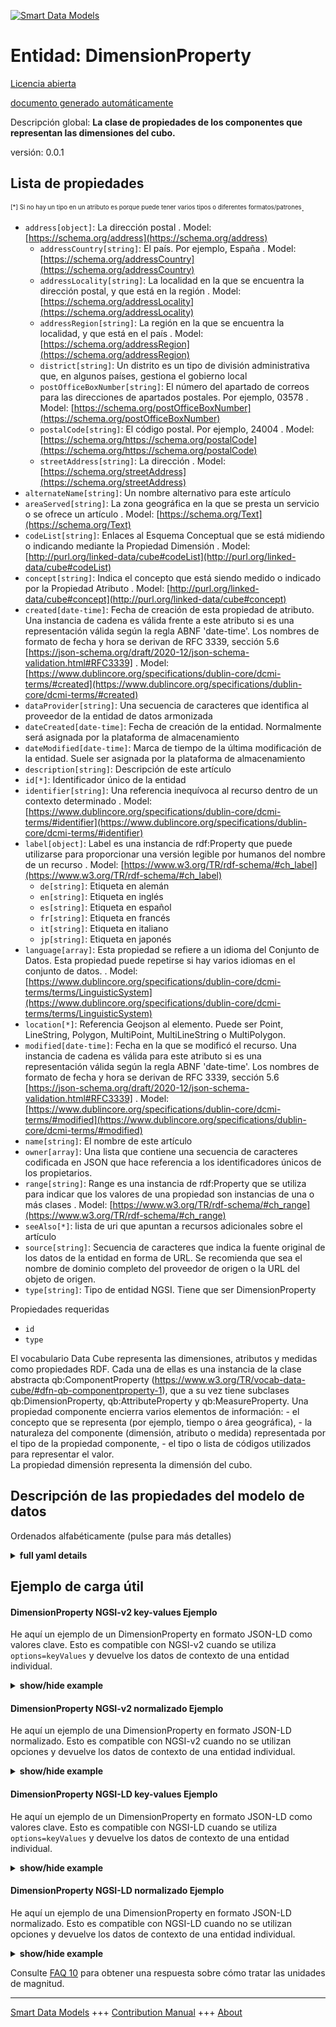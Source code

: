 <!-- 10-Header -->  
[![Smart Data Models](https://smartdatamodels.org/wp-content/uploads/2022/01/SmartDataModels_logo.png "Logo")](https://smartdatamodels.org)  
Entidad: DimensionProperty  
==========================<!-- /10-Header -->  
<!-- 15-License -->  
[Licencia abierta](https://github.com/smart-data-models//dataModel.STAT-DCAT-AP/blob/master/DimensionProperty/LICENSE.md)  
[documento generado automáticamente](https://docs.google.com/presentation/d/e/2PACX-1vTs-Ng5dIAwkg91oTTUdt8ua7woBXhPnwavZ0FxgR8BsAI_Ek3C5q97Nd94HS8KhP-r_quD4H0fgyt3/pub?start=false&loop=false&delayms=3000#slide=id.gb715ace035_0_60)  
<!-- /15-License -->  
<!-- 20-Description -->  
Descripción global: **La clase de propiedades de los componentes que representan las dimensiones del cubo.**  
versión: 0.0.1  
<!-- /20-Description -->  
<!-- 30-PropertiesList -->  

## Lista de propiedades  

<sup><sub>[*] Si no hay un tipo en un atributo es porque puede tener varios tipos o diferentes formatos/patrones</sub></sup>.  
- `address[object]`: La dirección postal  . Model: [https://schema.org/address](https://schema.org/address)	- `addressCountry[string]`: El país. Por ejemplo, España  . Model: [https://schema.org/addressCountry](https://schema.org/addressCountry)  
	- `addressLocality[string]`: La localidad en la que se encuentra la dirección postal, y que está en la región  . Model: [https://schema.org/addressLocality](https://schema.org/addressLocality)  
	- `addressRegion[string]`: La región en la que se encuentra la localidad, y que está en el país  . Model: [https://schema.org/addressRegion](https://schema.org/addressRegion)  
	- `district[string]`: Un distrito es un tipo de división administrativa que, en algunos países, gestiona el gobierno local    
	- `postOfficeBoxNumber[string]`: El número del apartado de correos para las direcciones de apartados postales. Por ejemplo, 03578  . Model: [https://schema.org/postOfficeBoxNumber](https://schema.org/postOfficeBoxNumber)  
	- `postalCode[string]`: El código postal. Por ejemplo, 24004  . Model: [https://schema.org/https://schema.org/postalCode](https://schema.org/https://schema.org/postalCode)  
	- `streetAddress[string]`: La dirección  . Model: [https://schema.org/streetAddress](https://schema.org/streetAddress)  
- `alternateName[string]`: Un nombre alternativo para este artículo  - `areaServed[string]`: La zona geográfica en la que se presta un servicio o se ofrece un artículo  . Model: [https://schema.org/Text](https://schema.org/Text)- `codeList[string]`: Enlaces al Esquema Conceptual que se está midiendo o indicando mediante la Propiedad Dimensión  . Model: [http://purl.org/linked-data/cube#codeList](http://purl.org/linked-data/cube#codeList)- `concept[string]`: Indica el concepto que está siendo medido o indicado por la Propiedad Atributo  . Model: [http://purl.org/linked-data/cube#concept](http://purl.org/linked-data/cube#concept)- `created[date-time]`: Fecha de creación de esta propiedad de atributo. Una instancia de cadena es válida frente a este atributo si es una representación válida según la regla ABNF 'date-time'. Los nombres de formato de fecha y hora se derivan de RFC 3339, sección 5.6 [https://json-schema.org/draft/2020-12/json-schema-validation.html#RFC3339]  . Model: [https://www.dublincore.org/specifications/dublin-core/dcmi-terms/#created](https://www.dublincore.org/specifications/dublin-core/dcmi-terms/#created)- `dataProvider[string]`: Una secuencia de caracteres que identifica al proveedor de la entidad de datos armonizada  - `dateCreated[date-time]`: Fecha de creación de la entidad. Normalmente será asignada por la plataforma de almacenamiento  - `dateModified[date-time]`: Marca de tiempo de la última modificación de la entidad. Suele ser asignada por la plataforma de almacenamiento  - `description[string]`: Descripción de este artículo  - `id[*]`: Identificador único de la entidad  - `identifier[string]`: Una referencia inequívoca al recurso dentro de un contexto determinado  . Model: [https://www.dublincore.org/specifications/dublin-core/dcmi-terms/#identifier](https://www.dublincore.org/specifications/dublin-core/dcmi-terms/#identifier)- `label[object]`: Label es una instancia de rdf:Property que puede utilizarse para proporcionar una versión legible por humanos del nombre de un recurso  . Model: [https://www.w3.org/TR/rdf-schema/#ch_label](https://www.w3.org/TR/rdf-schema/#ch_label)	- `de[string]`: Etiqueta en alemán    
	- `en[string]`: Etiqueta en inglés    
	- `es[string]`: Etiqueta en español    
	- `fr[string]`: Etiqueta en francés    
	- `it[string]`: Etiqueta en italiano    
	- `jp[string]`: Etiqueta en japonés    
- `language[array]`: Esta propiedad se refiere a un idioma del Conjunto de Datos. Esta propiedad puede repetirse si hay varios idiomas en el conjunto de datos.  . Model: [https://www.dublincore.org/specifications/dublin-core/dcmi-terms/terms/LinguisticSystem](https://www.dublincore.org/specifications/dublin-core/dcmi-terms/terms/LinguisticSystem)- `location[*]`: Referencia Geojson al elemento. Puede ser Point, LineString, Polygon, MultiPoint, MultiLineString o MultiPolygon.  - `modified[date-time]`: Fecha en la que se modificó el recurso. Una instancia de cadena es válida para este atributo si es una representación válida según la regla ABNF 'date-time'. Los nombres de formato de fecha y hora se derivan de RFC 3339, sección 5.6 [https://json-schema.org/draft/2020-12/json-schema-validation.html#RFC3339]  . Model: [https://www.dublincore.org/specifications/dublin-core/dcmi-terms/#modified](https://www.dublincore.org/specifications/dublin-core/dcmi-terms/#modified)- `name[string]`: El nombre de este artículo  - `owner[array]`: Una lista que contiene una secuencia de caracteres codificada en JSON que hace referencia a los identificadores únicos de los propietarios.  - `range[string]`: Range es una instancia de rdf:Property que se utiliza para indicar que los valores de una propiedad son instancias de una o más clases  . Model: [https://www.w3.org/TR/rdf-schema/#ch_range](https://www.w3.org/TR/rdf-schema/#ch_range)- `seeAlso[*]`: lista de uri que apuntan a recursos adicionales sobre el artículo  - `source[string]`: Secuencia de caracteres que indica la fuente original de los datos de la entidad en forma de URL. Se recomienda que sea el nombre de dominio completo del proveedor de origen o la URL del objeto de origen.  - `type[string]`: Tipo de entidad NGSI. Tiene que ser DimensionProperty  <!-- /30-PropertiesList -->  
<!-- 35-RequiredProperties -->  
Propiedades requeridas  
- `id`  - `type`  <!-- /35-RequiredProperties -->  
<!-- 40-RequiredProperties -->  
El vocabulario Data Cube representa las dimensiones, atributos y medidas como propiedades RDF. Cada una de ellas es una instancia de la clase abstracta qb:ComponentProperty (https://www.w3.org/TR/vocab-data-cube/#dfn-qb-componentproperty-1), que a su vez tiene subclases qb:DimensionProperty, qb:AttributeProperty y qb:MeasureProperty. Una propiedad componente encierra varios elementos de información: - el concepto que se representa (por ejemplo, tiempo o área geográfica), - la naturaleza del componente (dimensión, atributo o medida) representada por el tipo de la propiedad componente, - el tipo o lista de códigos utilizados para representar el valor.  
La propiedad dimensión representa la dimensión del cubo.  
<!-- /40-RequiredProperties -->  
<!-- 50-DataModelHeader -->  
## Descripción de las propiedades del modelo de datos  
Ordenados alfabéticamente (pulse para más detalles)  
<!-- /50-DataModelHeader -->  
<!-- 60-ModelYaml -->  
<details><summary><strong>full yaml details</strong></summary>    
```yaml  
DimensionProperty:    
  description: The class of component properties which represent the dimensions of the cube.    
  properties:    
    address:    
      description: The mailing address    
      properties:    
        addressCountry:    
          description: 'The country. For example, Spain'    
          type: string    
          x-ngsi:    
            model: https://schema.org/addressCountry    
            type: Property    
        addressLocality:    
          description: 'The locality in which the street address is, and which is in the region'    
          type: string    
          x-ngsi:    
            model: https://schema.org/addressLocality    
            type: Property    
        addressRegion:    
          description: 'The region in which the locality is, and which is in the country'    
          type: string    
          x-ngsi:    
            model: https://schema.org/addressRegion    
            type: Property    
        district:    
          description: 'A district is a type of administrative division that, in some countries, is managed by the local government'    
          type: string    
          x-ngsi:    
            type: Property    
        postOfficeBoxNumber:    
          description: 'The post office box number for PO box addresses. For example, 03578'    
          type: string    
          x-ngsi:    
            model: https://schema.org/postOfficeBoxNumber    
            type: Property    
        postalCode:    
          description: 'The postal code. For example, 24004'    
          type: string    
          x-ngsi:    
            model: https://schema.org/https://schema.org/postalCode    
            type: Property    
        streetAddress:    
          description: The street address    
          type: string    
          x-ngsi:    
            model: https://schema.org/streetAddress    
            type: Property    
        streetNr:    
          description: Number identifying a specific property on a public street    
          type: string    
          x-ngsi:    
            type: Property    
      type: object    
      x-ngsi:    
        model: https://schema.org/address    
        type: Property    
    alternateName:    
      description: An alternative name for this item    
      type: string    
      x-ngsi:    
        type: Property    
    areaServed:    
      description: The geographic area where a service or offered item is provided    
      type: string    
      x-ngsi:    
        model: https://schema.org/Text    
        type: Property    
    codeList:    
      description: Links to the Concept Schema which is being measured or indicated by the Dimension Property    
      type: string    
      x-ngsi:    
        model: "http://purl.org/linked-data/cube#codeList"    
        type: Relationship    
    concept:    
      description: Gives the concept which is being measured or indicated by the Attribute Property    
      type: string    
      x-ngsi:    
        model: "http://purl.org/linked-data/cube#concept"    
        type: Relationship    
    created:    
      description: "Date of creation of this attribute property. A string instance is valid against this attribute if it is a valid representation according to the 'date-time' ABNF rule. Date and time format names are derived from RFC 3339, section 5.6 [https://json-schema.org/draft/2020-12/json-schema-validation.html#RFC3339]"    
      format: date-time    
      type: string    
      x-ngsi:    
        model: "https://www.dublincore.org/specifications/dublin-core/dcmi-terms/#created"    
        type: Property    
    dataProvider:    
      description: A sequence of characters identifying the provider of the harmonised data entity    
      type: string    
      x-ngsi:    
        type: Property    
    dateCreated:    
      description: Entity creation timestamp. This will usually be allocated by the storage platform    
      format: date-time    
      type: string    
      x-ngsi:    
        type: Property    
    dateModified:    
      description: Timestamp of the last modification of the entity. This will usually be allocated by the storage platform    
      format: date-time    
      type: string    
      x-ngsi:    
        type: Property    
    description:    
      description: A description of this item    
      type: string    
      x-ngsi:    
        type: Property    
    id:    
      anyOf:    
        - description: Identifier format of any NGSI entity    
          maxLength: 256    
          minLength: 1    
          pattern: ^[\w\-\.\{\}\$\+\*\[\]`|~^@!,:\\]+$    
          type: string    
          x-ngsi:    
            type: Property    
        - description: Identifier format of any NGSI entity    
          format: uri    
          type: string    
          x-ngsi:    
            type: Property    
      description: Unique identifier of the entity    
      x-ngsi:    
        type: Property    
    identifier:    
      description: An unambiguous reference to the resource within a given context    
      type: string    
      x-ngsi:    
        model: "https://www.dublincore.org/specifications/dublin-core/dcmi-terms/#identifier"    
        type: Property    
    label:    
      description: 'Label is an instance of rdf:Property that may be used to provide a human-readable version of a resource''s name'    
      properties:    
        de:    
          description: Label in German language    
          type: string    
          x-ngsi:    
            type: Property    
        en:    
          description: Label in English    
          type: string    
          x-ngsi:    
            type: Property    
        es:    
          description: Label in Spanish    
          type: string    
          x-ngsi:    
            type: Property    
        fr:    
          description: Label in French    
          type: string    
          x-ngsi:    
            type: Property    
        it:    
          description: Label in Italian    
          type: string    
          x-ngsi:    
            type: Property    
        jp:    
          description: Label in Japanese    
          type: string    
          x-ngsi:    
            type: Property    
        zh:    
          description: Label in Chinese    
          type: string    
          x-ngsi:    
            type: Property    
      type: object    
      x-ngsi:    
        model: "https://www.w3.org/TR/rdf-schema/#ch_label"    
        type: Property    
    language:    
      description: This property refers to a language of the Dataset. This property can be repeated if there are multiple languages in the Dataset    
      items:    
        description: Each one of the languages    
        enum:    
          - en    
          - fr    
          - it    
          - es    
          - de    
          - jp    
          - zh    
        type: string    
        x-ngsi:    
          type: Property    
      type: array    
      x-ngsi:    
        model: https://www.dublincore.org/specifications/dublin-core/dcmi-terms/terms/LinguisticSystem    
        type: Property    
    location:    
      description: 'Geojson reference to the item. It can be Point, LineString, Polygon, MultiPoint, MultiLineString or MultiPolygon'    
      oneOf:    
        - description: Geojson reference to the item. Point    
          properties:    
            bbox:    
              items:    
                type: number    
              minItems: 4    
              type: array    
            coordinates:    
              items:    
                type: number    
              minItems: 2    
              type: array    
            type:    
              enum:    
                - Point    
              type: string    
          required:    
            - type    
            - coordinates    
          title: GeoJSON Point    
          type: object    
          x-ngsi:    
            type: GeoProperty    
        - description: Geojson reference to the item. LineString    
          properties:    
            bbox:    
              items:    
                type: number    
              minItems: 4    
              type: array    
            coordinates:    
              items:    
                items:    
                  type: number    
                minItems: 2    
                type: array    
              minItems: 2    
              type: array    
            type:    
              enum:    
                - LineString    
              type: string    
          required:    
            - type    
            - coordinates    
          title: GeoJSON LineString    
          type: object    
          x-ngsi:    
            type: GeoProperty    
        - description: Geojson reference to the item. Polygon    
          properties:    
            bbox:    
              items:    
                type: number    
              minItems: 4    
              type: array    
            coordinates:    
              items:    
                items:    
                  items:    
                    type: number    
                  minItems: 2    
                  type: array    
                minItems: 4    
                type: array    
              type: array    
            type:    
              enum:    
                - Polygon    
              type: string    
          required:    
            - type    
            - coordinates    
          title: GeoJSON Polygon    
          type: object    
          x-ngsi:    
            type: GeoProperty    
        - description: Geojson reference to the item. MultiPoint    
          properties:    
            bbox:    
              items:    
                type: number    
              minItems: 4    
              type: array    
            coordinates:    
              items:    
                items:    
                  type: number    
                minItems: 2    
                type: array    
              type: array    
            type:    
              enum:    
                - MultiPoint    
              type: string    
          required:    
            - type    
            - coordinates    
          title: GeoJSON MultiPoint    
          type: object    
          x-ngsi:    
            type: GeoProperty    
        - description: Geojson reference to the item. MultiLineString    
          properties:    
            bbox:    
              items:    
                type: number    
              minItems: 4    
              type: array    
            coordinates:    
              items:    
                items:    
                  items:    
                    type: number    
                  minItems: 2    
                  type: array    
                minItems: 2    
                type: array    
              type: array    
            type:    
              enum:    
                - MultiLineString    
              type: string    
          required:    
            - type    
            - coordinates    
          title: GeoJSON MultiLineString    
          type: object    
          x-ngsi:    
            type: GeoProperty    
        - description: Geojson reference to the item. MultiLineString    
          properties:    
            bbox:    
              items:    
                type: number    
              minItems: 4    
              type: array    
            coordinates:    
              items:    
                items:    
                  items:    
                    items:    
                      type: number    
                    minItems: 2    
                    type: array    
                  minItems: 4    
                  type: array    
                type: array    
              type: array    
            type:    
              enum:    
                - MultiPolygon    
              type: string    
          required:    
            - type    
            - coordinates    
          title: GeoJSON MultiPolygon    
          type: object    
          x-ngsi:    
            type: GeoProperty    
      x-ngsi:    
        type: GeoProperty    
    modified:    
      description: "Date on which the resource was changed. A string instance is valid against this attribute if it is a valid representation according to the 'date-time' ABNF rule. Date and time format names are derived from RFC 3339, section 5.6 [https://json-schema.org/draft/2020-12/json-schema-validation.html#RFC3339]"    
      format: date-time    
      type: string    
      x-ngsi:    
        model: "https://www.dublincore.org/specifications/dublin-core/dcmi-terms/#modified"    
        type: Property    
    name:    
      description: The name of this item    
      type: string    
      x-ngsi:    
        type: Property    
    owner:    
      description: A List containing a JSON encoded sequence of characters referencing the unique Ids of the owner(s)    
      items:    
        anyOf:    
          - description: Identifier format of any NGSI entity    
            maxLength: 256    
            minLength: 1    
            pattern: ^[\w\-\.\{\}\$\+\*\[\]`|~^@!,:\\]+$    
            type: string    
            x-ngsi:    
              type: Property    
          - description: Identifier format of any NGSI entity    
            format: uri    
            type: string    
            x-ngsi:    
              type: Property    
        description: Unique identifier of the entity    
        x-ngsi:    
          type: Property    
      type: array    
      x-ngsi:    
        type: Property    
    range:    
      description: 'Range is an instance of rdf:Property that is used to state that the values of a property are instances of one or more classes'    
      type: string    
      x-ngsi:    
        model: "https://www.w3.org/TR/rdf-schema/#ch_range"    
        type: Property    
    seeAlso:    
      description: list of uri pointing to additional resources about the item    
      oneOf:    
        - items:    
            format: uri    
            type: string    
          minItems: 1    
          type: array    
        - format: uri    
          type: string    
      x-ngsi:    
        type: Property    
    source:    
      description: 'A sequence of characters giving the original source of the entity data as a URL. Recommended to be the fully qualified domain name of the source provider, or the URL to the source object'    
      type: string    
      x-ngsi:    
        type: Property    
    type:    
      description: NGSI Entity type. It has to be DimensionProperty    
      enum:    
        - DimensionProperty    
      type: string    
      x-ngsi:    
        type: Property    
  required:    
    - id    
    - type    
  type: object    
  x-derived-from: https://joinup.ec.europa.eu/sites/default/files/distribution/access_url/2019-05/0812e528-c428-4832-b674-d5b9c68d1b42/StatDCAT-AP_1.0.1.pdf    
  x-disclaimer: 'Redistribution and use in source and binary forms, with or without modification, are permitted  provided that the license conditions are met. Copyleft (c) 2022 Contributors to Smart Data Models Program'    
  x-license-url: https://github.com/smart-data-models/dataModel.STAT-DCAT-AP/blob/master/DimensionProperty/LICENSE.md    
  x-model-schema: https://github.com/smart-data-models/dataModel.STAT-DCAT-AP/tree/master/DimensionPropertySTAT-DCAT-AP/schema.json    
  x-model-tags: INTERSTAT    
  x-version: 0.0.1    
```  
</details>    
<!-- /60-ModelYaml -->  
<!-- 70-MiddleNotes -->  
<!-- /70-MiddleNotes -->  
<!-- 80-Examples -->  
## Ejemplo de carga útil  
#### DimensionProperty NGSI-v2 key-values Ejemplo  
He aquí un ejemplo de un DimensionProperty en formato JSON-LD como valores clave. Esto es compatible con NGSI-v2 cuando se utiliza `options=keyValues` y devuelve los datos de contexto de una entidad individual.  
<details><summary><strong>show/hide example</strong></summary>    
```json  
{  
    "id": "urn:ngsi-ld:DimensionProperty:d3002",  
    "type": "DimensionProperty",  
    "language": [  
      "en",  
      "fr"  
    ],  
    "label": {  
      "en": "SDMX dimension ADJUSTMENT",  
      "fr": "Dimension SDMX ADJUSTMENT"  
    },  
    "codeList": "urn:ngsi-ld:ConceptSchema:ajustementsSaisonnier",  
    "concept": "urn:ngsi-ld:Concept:adjustment",  
    "created": "2022-01-15T07:00:00+00:00",  
    "identifier": "d3002",  
    "modified": "2022-01-15T07:30:00+00:00",  
    "range": "http://bauhaus/codes/AjustementSaisonnier"    
}  
```  
</details>  
#### DimensionProperty NGSI-v2 normalizado Ejemplo  
He aquí un ejemplo de una DimensionProperty en formato JSON-LD normalizado. Esto es compatible con NGSI-v2 cuando no se utilizan opciones y devuelve los datos de contexto de una entidad individual.  
<details><summary><strong>show/hide example</strong></summary>    
```json  
{  
  "id": "urn:ngsi-ld:DimensionProperty:d3002",  
  "type": "DimensionProperty",  
  "language": {  
    "type": "array",  
    "value": [  
      "en",  
      "fr"  
    ]  
  },  
  "label": {  
    "type": "StructuredValue",  
    "value": {  
      "en": "SDMX dimension ADJUSTMENT",  
      "fr": "Dimension SDMX ADJUSTMENT"  
    }  
  },  
  "codeList": {  
    "type": "URI",  
    "object": "urn:ngsi-ld:ConceptSchema:ajustementsSaisonnier"  
  },  
  "concept": {  
    "type": "URI",  
    "value": "urn:ngsi-ld:Concept:adjustment"  
  },  
  "created": {  
    "type": "Date-Time",  
    "value": "2022-01-15T07:00:00+00:00"  
  },  
  "identifier": {  
    "type": "Text",  
    "value": "d3002"  
  },  
  "modified": {  
    "type": "Date-Time",  
    "value": "2022-01-15T07:30:00+00:00"  
  },  
  "range": {  
    "type": "Text",  
    "value": "http://bauhaus/codes/AjustementSaisonnier"  
  }  
}  
```  
</details>  
#### DimensionProperty NGSI-LD key-values Ejemplo  
He aquí un ejemplo de un DimensionProperty en formato JSON-LD como valores clave. Esto es compatible con NGSI-LD cuando se utiliza `options=keyValues` y devuelve los datos de contexto de una entidad individual.  
<details><summary><strong>show/hide example</strong></summary>    
```json  
{  
  "id": "urn:ngsi-ld:DimensionProperty:d3002",  
  "type": "DimensionProperty",  
  "language": [  
    "en",  
    "fr"  
  ],  
  "label": {  
    "en": "SDMX dimension ADJUSTMENT",  
    "fr": "Dimension SDMX ADJUSTMENT"  
  },  
  "codeList": "urn:ngsi-ld:ConceptSchema:ajustementsSaisonnier",  
  "concept": "urn:ngsi-ld:Concept:adjustment",  
  "created": "2022-01-15T07:00:00+00:00",  
  "identifier": "d3002",  
  "modified": "2022-01-15T07:30:00+00:00",  
  "range": "http://bauhaus/codes/AjustementSaisonnier",  
  "@context": [  
    "https://smart-data-models.github.io/dataModel.STAT-DCAT-AP/context.jsonld",  
    "https://uri.etsi.org/ngsi-ld/v1/ngsi-ld-core-context.jsonld"  
  ]  
}  
```  
</details>  
#### DimensionProperty NGSI-LD normalizado Ejemplo  
He aquí un ejemplo de una DimensionProperty en formato JSON-LD normalizado. Esto es compatible con NGSI-LD cuando no se utilizan opciones y devuelve los datos de contexto de una entidad individual.  
<details><summary><strong>show/hide example</strong></summary>    
```json  
{  
  "id": "urn:ngsi-ld:DimensionProperty:d3002",  
  "type": "DimensionProperty",  
  "language": {  
    "type": "Property",  
    "value": [  
      "en",  
      "fr"  
    ]  
  },  
  "label": {  
    "type": "Property",  
    "value": {  
      "en": "SDMX dimension ADJUSTMENT",  
      "fr": "Dimension SDMX ADJUSTMENT"  
    }  
  },  
  "codeList": {  
    "type": "Relationship",  
    "object": "urn:ngsi-ld:ConceptSchema:ajustementsSaisonnier"  
  },  
  "concept": {  
    "type": "Relationship",  
    "value": "urn:ngsi-ld:Concept:adjustment"  
  },  
  "created": {  
    "type": "Property",  
    "value": "2022-01-15T07:00:00+00:00"  
  },  
  "identifier": {  
    "type": "Property",  
    "value": "d3002"  
  },  
  "modified": {  
    "type": "Property",  
    "value": "2022-01-15T07:30:00+00:00"  
  },  
  "range": {  
    "type": "Property",  
    "value": "http://bauhaus/codes/AjustementSaisonnier"  
  },  
  "@context": [  
    "https://smart-data-models.github.io/dataModel.STAT-DCAT-AP/context.jsonld",  
    "https://uri.etsi.org/ngsi-ld/v1/ngsi-ld-core-context.jsonld"  
  ]  
}  
```  
</details><!-- /80-Examples -->  
<!-- 90-FooterNotes -->  
<!-- /90-FooterNotes -->  
<!-- 95-Units -->  
Consulte [FAQ 10](https://smartdatamodels.org/index.php/faqs/) para obtener una respuesta sobre cómo tratar las unidades de magnitud.  
<!-- /95-Units -->  
<!-- 97-LastFooter -->  
---  
[Smart Data Models](https://smartdatamodels.org) +++ [Contribution Manual](https://bit.ly/contribution_manual) +++ [About](https://bit.ly/Introduction_SDM)<!-- /97-LastFooter -->  
